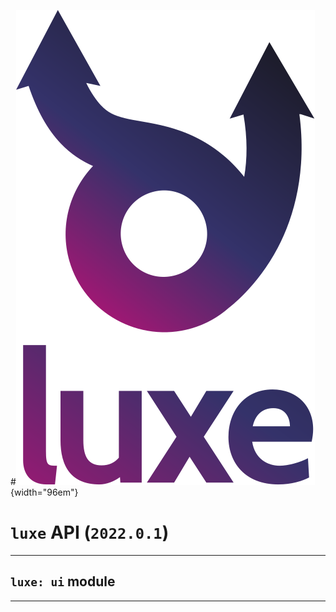#![](../images/luxe-dark.svg){width="96em"}

# `luxe` API (`2022.0.1`)  


---

## `luxe: ui` module


---

